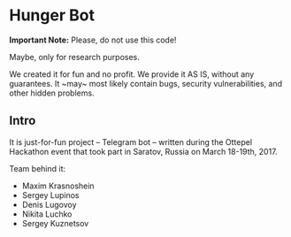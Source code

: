 # Hunger Bot

**Important Note:** Please, do not use this code!

Maybe, only for research purposes.

We created it for fun and no profit. We provide it AS IS, without any guarantees. It ~may~ most likely contain bugs, security vulnerabilities, and other hidden problems.

## Intro

It is just-for-fun project – Telegram bot – written during the Ottepel Hackathon event that took part in Saratov, Russia on March 18-19th, 2017.

Team behind it:

- Maxim Krasnoshein
- Sergey Lupinos
- Denis Lugovoy
- Nikita Luchko
- Sergey Kuznetsov
